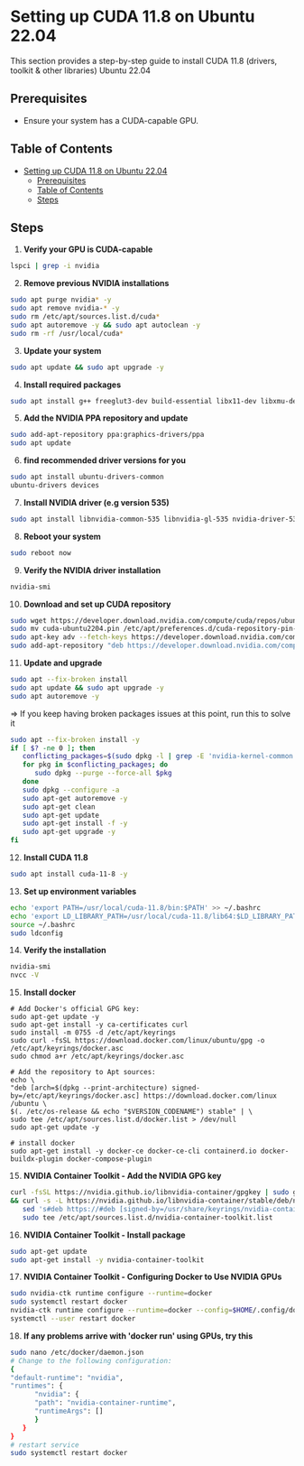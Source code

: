 
# Setting up CUDA 11.8 on Ubuntu 22.04

This section provides a step-by-step guide to install CUDA 11.8 (drivers, toolkit & other libraries) Ubuntu 22.04

## Prerequisites

- Ensure your system has a CUDA-capable GPU.

## Table of Contents

- [Setting up CUDA 11.8 on Ubuntu 22.04](#setting-up-cuda-118-on-ubuntu-2204)
  - [Prerequisites](#prerequisites)
  - [Table of Contents](#table-of-contents)
  - [Steps](#steps)

## Steps

1. **Verify your GPU is CUDA-capable**

```bash
lspci | grep -i nvidia
```

2. **Remove previous NVIDIA installations**

```bash
sudo apt purge nvidia* -y
sudo apt remove nvidia-* -y
sudo rm /etc/apt/sources.list.d/cuda*
sudo apt autoremove -y && sudo apt autoclean -y
sudo rm -rf /usr/local/cuda*
```

3. **Update your system**

```bash
sudo apt update && sudo apt upgrade -y
```

4. **Install required packages**

```bash
sudo apt install g++ freeglut3-dev build-essential libx11-dev libxmu-dev libxi-dev libglu1-mesa libglu1-mesa-dev
```

5. **Add the NVIDIA PPA repository and update**

```bash
sudo add-apt-repository ppa:graphics-drivers/ppa
sudo apt update
```

6. **find recommended driver versions for you**

```bash
sudo apt install ubuntu-drivers-common
ubuntu-drivers devices
```

7. **Install NVIDIA driver (e.g version 535)**

```bash
sudo apt install libnvidia-common-535 libnvidia-gl-535 nvidia-driver-535 -y
```

8. **Reboot your system**

```bash
sudo reboot now
```

9. **Verify the NVIDIA driver installation**

```bash
nvidia-smi
```

10. **Download and set up CUDA repository**

```bash
sudo wget https://developer.download.nvidia.com/compute/cuda/repos/ubuntu2204/x86_64/cuda-ubuntu2204.pin
sudo mv cuda-ubuntu2204.pin /etc/apt/preferences.d/cuda-repository-pin-600
sudo apt-key adv --fetch-keys https://developer.download.nvidia.com/compute/cuda/repos/ubuntu2204/x86_64/3bf863cc.pub
sudo add-apt-repository "deb https://developer.download.nvidia.com/compute/cuda/repos/ubuntu2204/x86_64/ /"
```

11. **Update and upgrade**

```bash
sudo apt --fix-broken install
sudo apt update && sudo apt upgrade -y
sudo apt autoremove -y
```

=> If you keep having broken packages issues at this point, run this to solve it 
```bash
sudo apt --fix-broken install -y
if [ $? -ne 0 ]; then
   conflicting_packages=$(sudo dpkg -l | grep -E 'nvidia-kernel-common|nvidia-compute-utils |nvidia-firmware' | awk '{print $2}')
   for pkg in $conflicting_packages; do
      sudo dpkg --purge --force-all $pkg
   done
   sudo dpkg --configure -a
   sudo apt-get autoremove -y
   sudo apt-get clean
   sudo apt-get update
   sudo apt-get install -f -y
   sudo apt-get upgrade -y
fi
```

12. **Install CUDA 11.8**

```bash
sudo apt install cuda-11-8 -y
```

13. **Set up environment variables**

```bash
echo 'export PATH=/usr/local/cuda-11.8/bin:$PATH' >> ~/.bashrc
echo 'export LD_LIBRARY_PATH=/usr/local/cuda-11.8/lib64:$LD_LIBRARY_PATH' >> ~/.bashrc
source ~/.bashrc
sudo ldconfig
```

14. **Verify the installation**

```bash
nvidia-smi
nvcc -V
```

15. **Install docker**
```
# Add Docker's official GPG key:
sudo apt-get update -y
sudo apt-get install -y ca-certificates curl
sudo install -m 0755 -d /etc/apt/keyrings
sudo curl -fsSL https://download.docker.com/linux/ubuntu/gpg -o /etc/apt/keyrings/docker.asc
sudo chmod a+r /etc/apt/keyrings/docker.asc

# Add the repository to Apt sources:
echo \
"deb [arch=$(dpkg --print-architecture) signed-by=/etc/apt/keyrings/docker.asc] https://download.docker.com/linux /ubuntu \
$(. /etc/os-release && echo "$VERSION_CODENAME") stable" | \
sudo tee /etc/apt/sources.list.d/docker.list > /dev/null
sudo apt-get update -y

# install docker
sudo apt-get install -y docker-ce docker-ce-cli containerd.io docker-buildx-plugin docker-compose-plugin
```

15. **NVIDIA Container Toolkit - Add the NVIDIA GPG key**

```bash
curl -fsSL https://nvidia.github.io/libnvidia-container/gpgkey | sudo gpg --dearmor -o /usr/share/keyrings/nvidia-container-toolkit-keyring.gpg \
&& curl -s -L https://nvidia.github.io/libnvidia-container/stable/deb/nvidia-container-toolkit.list | \
   sed 's#deb https://#deb [signed-by=/usr/share/keyrings/nvidia-container-toolkit-keyring.gpg] https://#g' | \
   sudo tee /etc/apt/sources.list.d/nvidia-container-toolkit.list
```

16. **NVIDIA Container Toolkit - Install package**

```bash
sudo apt-get update
sudo apt-get install -y nvidia-container-toolkit
```

17. **NVIDIA Container Toolkit - Configuring Docker to Use NVIDIA GPUs**

```bash
sudo nvidia-ctk runtime configure --runtime=docker
sudo systemctl restart docker
nvidia-ctk runtime configure --runtime=docker --config=$HOME/.config/docker/daemon.json
systemctl --user restart docker
```

18. **If any problems arrive with 'docker run' using GPUs, try this**

```bash
sudo nano /etc/docker/daemon.json
# Change to the following configuration:
{
"default-runtime": "nvidia",
"runtimes": {
      "nvidia": {
      "path": "nvidia-container-runtime",
      "runtimeArgs": []
      }
   }
}
# restart service 
sudo systemctl restart docker
```